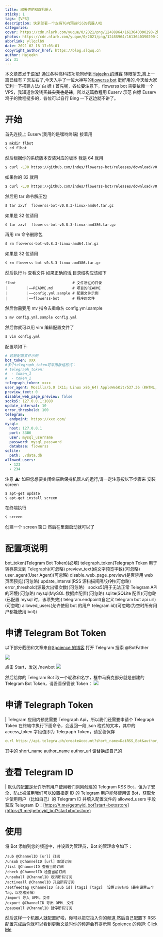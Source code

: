 ```yaml
---
title: 部署你的RSS机器人
sticky: 1
tags: [VPS]
description: 快来部署一个支持TG内预览RSS的机器人吧
categories:
cover: https://cdn.nlark.com/yuque/0/2021/png/12488964/1613640390290-2b2d5a32-b5f8-4d49-83d5-be3617937724.png
photos: https://cdn.nlark.com/yuque/0/2021/png/12488964/1613640390290-2b2d5a32-b5f8-4d49-83d5-be3617937724.png
abbrlink: yllqclb9
date: 2021-02-18 17:03:01
copyright_author_href: https://blog.slqwq.cn
author: Hajeekn
id: 31
---
```


本文章首发于[语雀](https://www.yuque.com/ladjeek/ygg4q6)!
通过各种高科技功能同步到[Hajeekn 的博客](https://blog.slqwq.cn)
转眼望去,离上一篇已经有 7 天左右了,今天入手了一位大神写的[flowerss bot](https://github.com/indes/flowerss-bot)
挺好用的,今天给大家安利一下搭建方法( 白 嫖 )
首先呢，各位要注意下，flowerss bot 需要依赖一个 VPS，我知道你没钱买<s>其实我也是辣</s>，所以这篇教程用 Euserv 示范
白嫖 Euserv 鸡子的教程挺多的，各位可以自行 Bing 一下这边就不讲了。

# 开始

首先连接上 Euserv(我用的是嘿哟终端)
接着用

```bash
$ mkdir flbot
$ cd flbot
```

然后根据你的系统版本安装对应的版本
我是 64 就用

```bash
$ curl -LJO https://github.com/indes/flowerss-bot/releases/download/v0.8.3/flowerss-bot-v0.8.3-linux-amd64.tar.gz
```

如果你的 32 就用

```bash
$ curl -LJO https://github.com/indes/flowerss-bot/releases/download/v0.8.3/flowerss-bot-v0.8.3-linux-386.tar.gz
```

然后用 tar 命令解压包

```bash
$ tar zxvf  flowerss-bot-v0.8.3-linux-amd64.tar.gz
```

如果是 32 位请用

```bash
$ tar zxvf  flowerss-bot-v0.8.3-linux-amd386.tar.gz
```

再用 rm 命令删除包

```bash
$ rm flowerss-bot-v0.8.3-linux-amd64.tar.gz
```

如果是 32 位请用

```bash
$ rm flowerss-bot-v0.8.3-linux-amd386.tar.gz
```

然后执行 ls 查看文件
如果正确的话,目录结构应该如下

```
flbot                          # 文件所在的目录
|         |——README.md         # 项目的README
|         |——config.yml.sample # 配置文件示例
|         |——flowerss-bot      # 程序的文件
```

然后你需要用 mv 指令去重命名 config.yml.sample

```bash
$ mv config.yml.sample config.yml
```

然后你就可以用 vim 编辑配置文件了

```bash
$ vim config.yml
```

配置项如下:

```yaml
# 这是配置文件示例
bot_token: XXX
#多个telegraph_token可采用数组格式：
# telegraph_token:
#  - token_1
#  - token_2
telegraph_token: xxxx
user_agent: Mozilla/5.0 (X11; Linux x86_64) AppleWebKit/537.36 (KHTML, like Gecko) Chrome/51.0.2704.103 Safari/537.36
preview_text: 0
disable_web_page_preview: false
socks5: 127.0.0.1:1080
update_interval: 10
error_threshold: 100
telegram:
  endpoint: https://xxx.com/
mysql:
  host: 127.0.0.1
  port: 3306
  user: mysql_username
  password: mysql_password
  database: flowerss
sqlite:
  path: ./data.db
allowed_users:
  - 123
  - 234
```

注意 ⚠: 如果您想要关闭终端后保持机器人的运行,请一定注意按以下步骤来
安装 screen

```bash
$ apt-get update
$ apt-get install screen
```

在终端执行

```bash
$ screen
```

创建一个 screen 窗口
然后在里面启动就可以了

# 配置项说明

bot_token(Telegram Bot Token)(必填)
telegraph_token(Telegraph Token 用于转存原文到 Telegraph)(可忽略)
preview_text(纯文字预览字数)(可忽略)
user_agent(User Agent)(可忽略)
disable_web_page_preview(是否禁用 web 页面预览)(可忽略)
update_interval(RSS 源扫描间隔/分钟)(可忽略)
error_threshold(源最大出错次数)(可忽略）
socks5(用于无法正常 Telegram API 的环境)(可忽略)
mysql(MySQL 数据库配置)(可忽略)
sqlite(SQLite 配置)(可忽略(已配置 mysql 时，该项失效))
telegram.endpoint(自定义 telegram bot api url)(可忽略)
allowed_users(允许使用 bot 的用户 telegram id)(可忽略(为空时所有用户都能使用 bot))

# 申请 Telegram Bot Token

以下部分截图和文章来自[Spoience 的博客](https://www.dejavu.moe/)
打开 Telegram 搜索 @BotFather

![](https://rmt.ladydaily.com/fetch/hajeekn/storage/202204171105160.png#crop=0&crop=0&crop=1&crop=1&id=rJkSB&originHeight=203&originWidth=351&originalType=binary&ratio=1&rotation=0&showTitle=false&status=done&style=none&title=)

点击 Start，发送 /newbot
![](https://rmt.ladydaily.com/fetch/hajeekn/storage/202204171105356.png#crop=0&crop=0&crop=1&crop=1&id=e7ELr&originHeight=711&originWidth=637&originalType=binary&ratio=1&rotation=0&showTitle=false&status=done&style=none&title=)

然后给你的 Telegram Bot 取一个昵称和名字，框中马赛克部分就是创建的 Telegram Bot Token，请妥善保管该 Token：
![](https://rmt.ladydaily.com/fetch/hajeekn/storage/202204171105882.png#crop=0&crop=0&crop=1&crop=1&id=lsW1L&originHeight=763&originWidth=643&originalType=binary&ratio=1&rotation=0&showTitle=false&status=done&style=none&title=)

# 申请 Telegraph Token

| Telegram 应用内预览需要 Telegraph Api，所以我们还需要申请个 Telegraph Token
在终端中执行下面命令，会返回一段 json 格式的文本，其中的 access_token 字段值即为 Telegraph Token，请妥善保存

```yaml
curl https://api.telegra.ph/createAccount?short_name=DaiRSS_Bot&author_name=Spoience&author_url=https://spoience.com
```

其中的 short_name author_name author_url 请替换成自己的

# 查看 Telegram ID

| 默认的配置是允许所有用户使用我们刚刚创建的 Telegram RSS Bot，但为了安全、防止被滥用我们可以设置指定 ID 的 Telegram 用户能够使用该 Bot，获取允许使用用户（比如自己）的 Telegram ID 并填入配置文件的 allowed_users 字段
获取 Telegram ID：[https://t.me/getmyid_bot?start=botostore](https://t.me/getmyid_bot?start=botostore)

# 使用

将 Bot 添加到您的频道中，并设置为管理员，Bot 的管理命令如下：

```shell
/sub @ChannelID [url] 订阅
/unsub @ChannelID [url] 取消订阅
/list @ChannelID 查看当前订阅
/check @ChannelID 检查当前订阅
/unsuball @ChannelID 取消所有订阅
/activeall @ChannelID 开启所有订阅
/setfeedtag @ChannelID [sub id] [tag1] [tag2]  设置订阅标签（最多设置三个Tag，以空格分隔）
/import 导入 OPML 文件
/export @ChannelID 导出 OPML 文件
/pauseall @ChannelID 暂停所有订阅
```

然后这样一个机器人就配置好啦，你可以把它拉入你的频道,然后自己配置下 RSS
配置完成后你就可以看到更新文章时你的频道会有提示辣
Spoience 的频道: [Click Me](https://t.me/Spoience_com)
